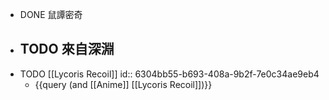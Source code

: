 - DONE 鼠譚密奇
- TODO 來自深淵
	-
- TODO [[Lycoris Recoil]]
  id:: 6304bb55-b693-408a-9b2f-7e0c34ae9eb4
	- {{query (and [[Anime]] [[Lycoris Recoil]])}}